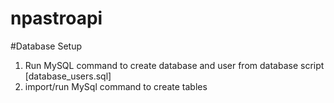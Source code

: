 # npastroapi
#Database Setup
1. Run MySQL command to create database and user from database script [database_users.sql]
2. import/run MySql command to create tables